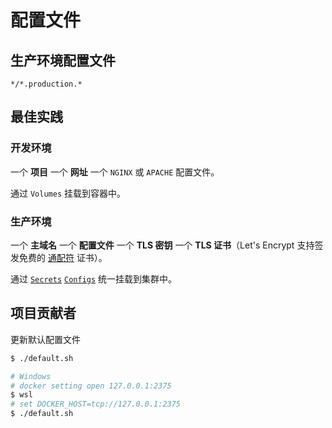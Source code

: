 # 配置文件

## 生产环境配置文件

`*/*.production.*`

## 最佳实践

### 开发环境

一个 **项目** 一个 **网址** 一个 `NGINX` 或 `APACHE` 配置文件。

通过 `Volumes` 挂载到容器中。

### 生产环境

一个 **主域名** 一个 **配置文件** 一个 **TLS 密钥** 一个 **TLS 证书**（Let's Encrypt 支持签发免费的 [通配符](https://github.com/khs1994-docker/lnmp/blob/master/docs/nginx/issue-ssl.md) 证书）。

通过 [`Secrets`](https://docs.docker.com/engine/swarm/secrets/) [`Configs`](https://docs.docker.com/engine/swarm/configs/) 统一挂载到集群中。

## 项目贡献者

更新默认配置文件

```bash
$ ./default.sh

# Windows
# docker setting open 127.0.0.1:2375
$ wsl
# set DOCKER_HOST=tcp://127.0.0.1:2375
$ ./default.sh
```
